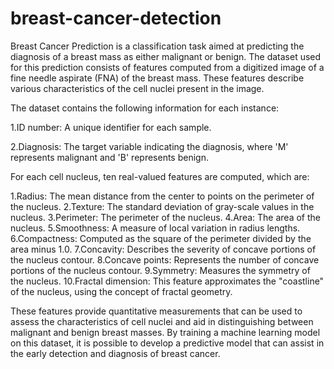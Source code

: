 # breast-cancer-detection
Breast Cancer Prediction is a classification task aimed at predicting the diagnosis of a breast mass as either malignant or benign. The dataset used for this prediction consists of features computed from a digitized image of a fine needle aspirate (FNA) of the breast mass. These features describe various characteristics of the cell nuclei present in the image.

The dataset contains the following information for each instance:

1.ID number: A unique identifier for each sample.

2.Diagnosis: The target variable indicating the diagnosis, where 'M' represents malignant and 'B' represents benign.

For each cell nucleus, ten real-valued features are computed, which are:

1.Radius: The mean distance from the center to points on the perimeter of the nucleus.
2.Texture: The standard deviation of gray-scale values in the nucleus.
3.Perimeter: The perimeter of the nucleus.
4.Area: The area of the nucleus.
5.Smoothness: A measure of local variation in radius lengths.
6.Compactness: Computed as the square of the perimeter divided by the area minus 1.0.
7.Concavity: Describes the severity of concave portions of the nucleus contour.
8.Concave points: Represents the number of concave portions of the nucleus contour.
9.Symmetry: Measures the symmetry of the nucleus.
10.Fractal dimension: This feature approximates the "coastline" of the nucleus, using the concept of fractal geometry.

These features provide quantitative measurements that can be used to assess the characteristics of cell nuclei and aid in distinguishing between malignant and benign breast masses. By training a machine learning model on this dataset, it is possible to develop a predictive model that can assist in the early detection and diagnosis of breast cancer.

